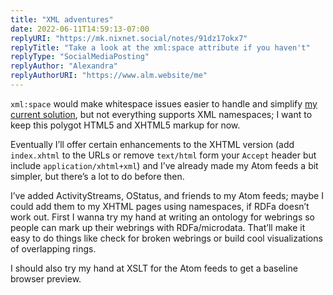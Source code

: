 ```yaml
---
title: "XML adventures"
date: 2022-06-11T14:59:13-07:00
replyURI: "https://mk.nixnet.social/notes/91dz17okx7"
replyTitle: "Take a look at the xml:space attribute if you haven't"
replyType: "SocialMediaPosting"
replyAuthor: "Alexandra"
replyAuthorURI: "https://www.alm.website/me"
---
```

`xml:space` would make whitespace issues easier to handle and simplify [my current solution](https://git.sr.ht/~seirdy/seirdy.one/tree/master/item/scripts/xhtmlize-single-file.sh), but not everything supports XML namespaces; I want to keep this polygot HTML5 and XHTML5 markup for now.

Eventually I’ll offer certain enhancements to the XHTML version (add `index.xhtml` to the URLs or remove `text/html` form your `Accept` header but include `application/xhtml+xml`) and I’ve already made my Atom feeds a bit simpler, but there’s a lot to do before then.

I’ve added ActivityStreams, OStatus, and friends to my Atom feeds; maybe I could add them to my XHTML pages using namespaces, if RDFa doesn’t work out. First I wanna try my hand at writing an ontology for webrings so people can mark up their webrings with RDFa/microdata. That’ll make it easy to do things like check for broken webrings or build cool visualizations of overlapping rings.

I should also try my hand at XSLT for the Atom feeds to get a baseline browser preview.
